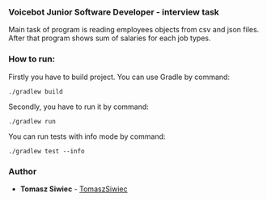### Voicebot Junior Software Developer - interview task

Main task of program is reading employees objects from csv and json files. After that 
program shows sum of salaries for each job types.

### How to run:

Firstly you have to build project. You can use Gradle by command:

``` 
./gradlew build
```

Secondly, you have to run it by command: 

```$xslt
./gradlew run
```

You can run tests with info mode by command:

```$xslt
./gradlew test --info
```

### Author

* **Tomasz Siwiec** - [TomaszSiwiec](http://github.com/TomaszSiwiec)
